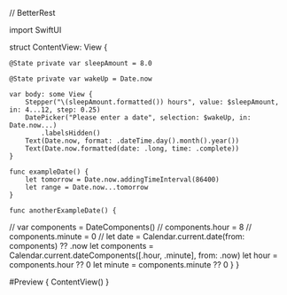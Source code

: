 //  BetterRest

import SwiftUI

struct ContentView: View {
    
    @State private var sleepAmount = 8.0
    
    @State private var wakeUp = Date.now
    
    var body: some View {
        Stepper("\(sleepAmount.formatted()) hours", value: $sleepAmount, in: 4...12, step: 0.25)
        DatePicker("Please enter a date", selection: $wakeUp, in: Date.now...)
            .labelsHidden()
        Text(Date.now, format: .dateTime.day().month().year())
        Text(Date.now.formatted(date: .long, time: .complete))
    }
    
    func exampleDate() {
        let tomorrow = Date.now.addingTimeInterval(86400)
        let range = Date.now...tomorrow
    }
    
    func anotherExampleDate() {
//        var components = DateComponents()
//        components.hour = 8
//        components.minute = 0
//        let date = Calendar.current.date(from: components) ?? .now
        let components = Calendar.current.dateComponents([.hour, .minute], from: .now)
        let hour = components.hour ?? 0
        let minute = components.minute ?? 0
    }
}

#Preview {
    ContentView()
}
